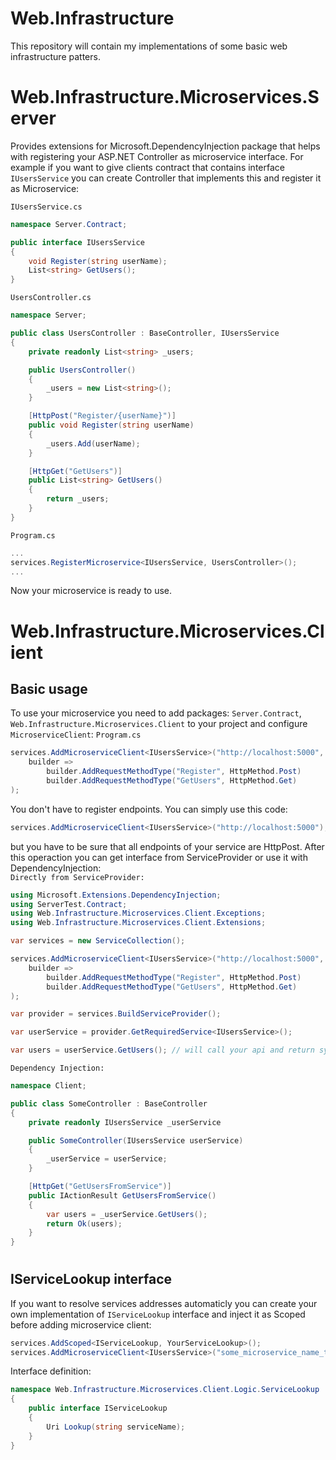 # Web.Infrastructure
This repository will contain my implementations of some basic web infrastructure patters.

# Web.Infrastructure.Microservices.Server
Provides extensions for Microsoft.DependencyInjection package that helps with registering your ASP.NET Controller as microservice interface. For example if you want to give clients contract that contains interface `IUsersService` you can create Controller that implements this and register it as Microservice:

`IUsersService.cs`
```C#
namespace Server.Contract;

public interface IUsersService
{
    void Register(string userName);
    List<string> GetUsers();
}
```

`UsersController.cs`
```C#
namespace Server;

public class UsersController : BaseController, IUsersService
{
    private readonly List<string> _users;

    public UsersController()
    {
        _users = new List<string>();
    }

    [HttpPost("Register/{userName}")]
    public void Register(string userName)
    {
        _users.Add(userName);
    }

    [HttpGet("GetUsers")]
    public List<string> GetUsers()
    {
        return _users;
    }
}
```

`Program.cs`
```C#
...
services.RegisterMicroservice<IUsersService, UsersController>();
...
```
Now your microservice is ready to use.

# Web.Infrastructure.Microservices.Client
## Basic usage
To use your microservice you need to add packages: `Server.Contract`, `Web.Infrastructure.Microservices.Client` to your project and configure `MicroserviceClient`:
`Program.cs`
```C#
services.AddMicroserviceClient<IUsersService>("http://localhost:5000", 
    builder => 
        builder.AddRequestMethodType("Register", HttpMethod.Post)
        builder.AddRequestMethodType("GetUsers", HttpMethod.Get)
);
```
You don't have to register endpoints. You can simply use this code:
```C#
services.AddMicroserviceClient<IUsersService>("http://localhost:5000");
```
but you have to be sure that all endpoints of your service are HttpPost. After this operaction you can get interface from ServiceProvider or use it with DependencyInjection:
<br/>
`Directly from ServiceProvider:`

```C#
using Microsoft.Extensions.DependencyInjection;
using ServerTest.Contract;
using Web.Infrastructure.Microservices.Client.Exceptions;
using Web.Infrastructure.Microservices.Client.Extensions;

var services = new ServiceCollection();

services.AddMicroserviceClient<IUsersService>("http://localhost:5000", 
    builder => 
        builder.AddRequestMethodType("Register", HttpMethod.Post)
        builder.AddRequestMethodType("GetUsers", HttpMethod.Get)
);

var provider = services.BuildServiceProvider();

var userService = provider.GetRequiredService<IUsersService>();

var users = userService.GetUsers(); // will call your api and return synchronous data
```

`Dependency Injection:`

```C#
namespace Client;

public class SomeController : BaseController
{
    private readonly IUsersService _userService

    public SomeController(IUsersService userService)
    {
        _userService = userService;
    }

    [HttpGet("GetUsersFromService")]
    public IActionResult GetUsersFromService()
    {
        var users = _userService.GetUsers();
        return Ok(users);
    }
}
```
#
## IServiceLookup interface
If you want to resolve services addresses automaticly you can create your own implementation of `IServiceLookup` interface and inject it as Scoped before adding microservice client:
```C#
services.AddScoped<IServiceLookup, YourServiceLookup>();
services.AddMicroserviceClient<IUsersService>("some_microservice_name_that_your_implementation_can_recognize");
```

Interface definition:
```C#
namespace Web.Infrastructure.Microservices.Client.Logic.ServiceLookup
{
    public interface IServiceLookup
    {
        Uri Lookup(string serviceName);
    }
}
```